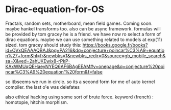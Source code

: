 # Dirac-equation-for-OS
Fractals, random sets, motherboard, mean field games. Coming soon. maybe hankel transforms too.
also can be async framework.
formulas will be provided by tom gracey  he is a friend.
we have now ro select a form of dirac equations. maybe we can use something related to models at exp(11) sized. tom gracey should study this:
https://books.google.fr/books?id=OVxQEAAAQBAJ&pg=PA216&dq=conjecture+poincar%C3%A9+equation%27+form&hl=fr&newbks=1&newbks_redir=0&source=gb_mobile_search&sa=X&ved=2ahUKEwix8-rPkP-KAxWMUqQEHaeyNYEQ6AF6BAgEEAM#v=onepage&q=conjecture%20poincar%C3%A9%20equation'%20form&f=false

so itbseems we run in circle. so its a second form for me of auto kernel compiler. the last o'e was delefates

also ethical hacking using some sort of brute force.
keyword (french) : homotopie, hitchin morphism.
